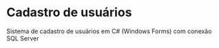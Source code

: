 # Cadastro de usuários
Sistema de cadastro de usuários em C# (Windows Forms) com conexão SQL Server
